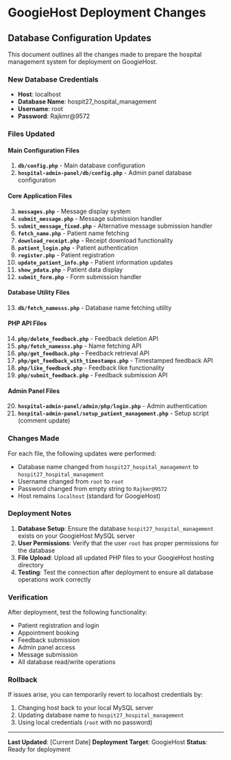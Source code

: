 # GoogieHost Deployment Changes

## Database Configuration Updates

This document outlines all the changes made to prepare the hospital management system for deployment on GoogieHost.

### New Database Credentials

- **Host**: localhost
- **Database Name**: hospit27_hospital_management
- **Username**: root
- **Password**: Rajkmr@9572

### Files Updated

#### Main Configuration Files
1. **`db/config.php`** - Main database configuration
2. **`hospital-admin-panel/db/config.php`** - Admin panel database configuration

#### Core Application Files
3. **`messages.php`** - Message display system
4. **`submit_message.php`** - Message submission handler
5. **`submit_message_fixed.php`** - Alternative message submission handler
6. **`fetch_name.php`** - Patient name fetching
7. **`download_receipt.php`** - Receipt download functionality
8. **`patient_login.php`** - Patient authentication
9. **`register.php`** - Patient registration
10. **`update_patient_info.php`** - Patient information updates
11. **`show_pdata.php`** - Patient data display
12. **`submit_form.php`** - Form submission handler

#### Database Utility Files
13. **`db/fetch_namesss.php`** - Database name fetching utility

#### PHP API Files
14. **`php/delete_feedback.php`** - Feedback deletion API
15. **`php/fetch_namesss.php`** - Name fetching API
16. **`php/get_feedback.php`** - Feedback retrieval API
17. **`php/get_feedback_with_timestamps.php`** - Timestamped feedback API
18. **`php/like_feedback.php`** - Feedback like functionality
19. **`php/submit_feedback.php`** - Feedback submission API

#### Admin Panel Files
20. **`hospital-admin-panel/admin/php/login.php`** - Admin authentication
21. **`hospital-admin-panel/setup_patient_management.php`** - Setup script (comment update)

### Changes Made

For each file, the following updates were performed:
- Database name changed from `hospit27_hospital_management` to `hospit27_hospital_management`
- Username changed from `root` to `root`
- Password changed from empty string to `Rajkmr@9572`
- Host remains `localhost` (standard for GoogieHost)

### Deployment Notes

1. **Database Setup**: Ensure the database `hospit27_hospital_management` exists on your GoogieHost MySQL server
2. **User Permissions**: Verify that the user `root` has proper permissions for the database
3. **File Upload**: Upload all updated PHP files to your GoogieHost hosting directory
4. **Testing**: Test the connection after deployment to ensure all database operations work correctly

### Verification

After deployment, test the following functionality:
- Patient registration and login
- Appointment booking
- Feedback submission
- Admin panel access
- Message submission
- All database read/write operations

### Rollback

If issues arise, you can temporarily revert to localhost credentials by:
1. Changing host back to your local MySQL server
2. Updating database name to `hospit27_hospital_management`
3. Using local credentials (`root` with no password)

---

**Last Updated**: [Current Date]
**Deployment Target**: GoogieHost
**Status**: Ready for deployment
